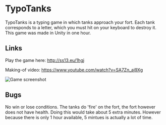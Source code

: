# TypoTanks
TypoTanks is a typing game in which tanks approach your fort. Each tank corresponds to a letter, which you must hit on your keyboard to destroy it. This game was made in Unity in one hour.

## Links

Play the game here: http://ss13.eu/1hgj

Making-of video: https://www.youtube.com/watch?v=SA7Zn_aj9Xg

![Game screenshot](http://ss13.eu/dump/laptop/2015-05-10/2015-05-10_15-24-58.png)

## Bugs

No win or lose conditions. The tanks do 'fire' on the fort, the fort however does not have health. Doing this would take about 5 extra minutes. However because there is only 1 hour available, 5 mintues is actually a lot of time. 

